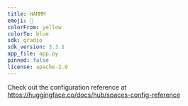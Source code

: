 ```yaml
---
title: HAMMM
emoji: 🦀
colorFrom: yellow
colorTo: blue
sdk: gradio
sdk_version: 3.3.1
app_file: app.py
pinned: false
license: apache-2.0
---
```


Check out the configuration reference at https://huggingface.co/docs/hub/spaces-config-reference
